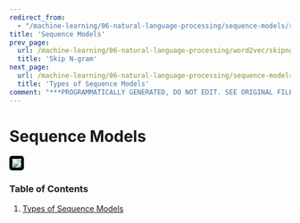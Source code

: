 ```yaml
---
redirect_from:
  - "/machine-learning/06-natural-language-processing/sequence-models/readme"
title: 'Sequence Models'
prev_page:
  url: /machine-learning/06-natural-language-processing/word2vec/skipngram.html
  title: 'Skip N-gram'
next_page:
  url: /machine-learning/06-natural-language-processing/sequence-models/intro.html
  title: 'Types of Sequence Models'
comment: "***PROGRAMMATICALLY GENERATED, DO NOT EDIT. SEE ORIGINAL FILES IN /content***"
---
```

# Sequence Models

<img src="http://jalammar.github.io/images/t/transformer_decoding_1.gif" style='border: 5px solid black; border-radius: 5px;'/>

### Table of Contents

1. [Types of Sequence Models](https://jeffchenchengyi.github.io/machine-learning/06-natural-language-processing/sequence-models/intro.html)